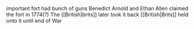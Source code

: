 important fort had bunch of guns
Benedict Arnold and Ethan Allen claimed the fort in 1774(?)
The [[British|brits]] later took it back
[[British|Brits]] held onto it until end of War